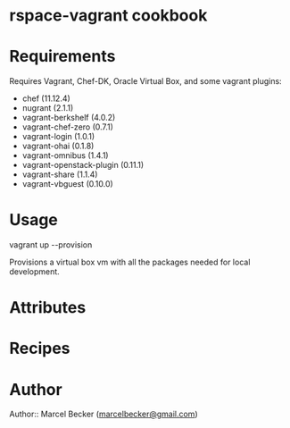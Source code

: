 # rspace-vagrant cookbook

# Requirements

Requires Vagrant, Chef-DK, Oracle Virtual Box, and some vagrant plugins:

* chef (11.12.4)
* nugrant (2.1.1)
* vagrant-berkshelf (4.0.2)
* vagrant-chef-zero (0.7.1)
* vagrant-login (1.0.1)
* vagrant-ohai (0.1.8)
* vagrant-omnibus (1.4.1)
* vagrant-openstack-plugin (0.11.1)
* vagrant-share (1.1.4)
* vagrant-vbguest (0.10.0)

# Usage
vagrant up --provision

Provisions a virtual box vm with all the packages needed for local development.

# Attributes

# Recipes

# Author

Author:: Marcel Becker (<marcelbecker@gmail.com>)
